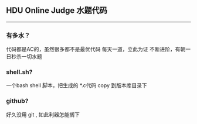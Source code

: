 ## HDU Online Judge 水题代码 ##
--------------------------------------

### 有多水？ ###
代码都是AC的，虽然很多都不是最优代码
每天一道，立此为证
不断进阶，有朝一日秒杀一切水题

### shell.sh? ###
一个bash shell 脚本，把生成的 *.c代码 copy 到版本库目录下

### github? ###
好久没用 git , 如此利器怎能搁下
